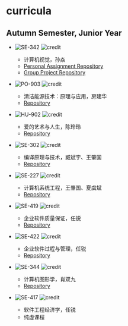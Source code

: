 # curricula

## Autumn Semester, Junior Year

* ![SE-342](https://img.shields.io/badge/SE-342-brightgreen.svg?style=flat-square)
![credit](https://img.shields.io/badge/credit-3.0-brightgreen.svg?style=flat-square)
  * 计算机视觉，孙焱
  * [Personal Assignment Repository](https://github.com/yuetsin/2019-2020-autumn-semester/tree/master/SE-342)
  * [Group Project Repository](https://github.com/0583/que-sera-sera)


* ![PO-903](https://img.shields.io/badge/PO-903-green.svg?style=flat-square)
![credit](https://img.shields.io/badge/credit-2.0-green.svg?style=flat-square)
  * 清洁能源技术：原理与应用，房建华
  * [Repository](https://github.com/yuetsin/2019-2020-autumn-semester/tree/master/PO-903)
  

* ![HU-902](https://img.shields.io/badge/HU-902-yellowgreen.svg?style=flat-square)
![credit](https://img.shields.io/badge/credit-2.0-yellowgreen.svg?style=flat-square)
  * 爱的艺术与人生，陈玲玲
  * [Repository](https://github.com/yuetsin/HU-902)
  

* ![SE-302](https://img.shields.io/badge/SE-302-yellow.svg?style=flat-square)
![credit](https://img.shields.io/badge/credit-3.0-yellow.svg?style=flat-square)
  * 编译原理与技术，臧斌宇、王肇国
  * [Repository](https://github.com/yuetsin/2019-2020-autumn-semester/tree/master/SE-302)
  

* ![SE-227](https://img.shields.io/badge/SE-227-orange.svg?style=flat-square)
![credit](https://img.shields.io/badge/credit-5.0-orange.svg?style=flat-square)
  * 计算机系统工程，王肇国、夏虞斌
  * [Repository](https://github.com/yuetsin/2019-2020-autumn-semester/tree/master/SE-227)
  

* ![SE-419](https://img.shields.io/badge/SE-419-red.svg?style=flat-square)
![credit](https://img.shields.io/badge/credit-1.0-red.svg?style=flat-square)
  * 企业软件质量保证，任锐
  * [Repository](https://github.com/0583/SE-422)
  

* ![SE-422](https://img.shields.io/badge/SE-422-blue.svg?style=flat-square)
![credit](https://img.shields.io/badge/credit-1.0-blue.svg?style=flat-square)
  * 企业软件过程与管理，任锐
  * [Repository](https://github.com/0583/SE-422)
  

* ![SE-344](https://img.shields.io/badge/SE-344-lightgrey.svg?style=flat-square)
![credit](https://img.shields.io/badge/credit-3.0-lightgrey.svg?style=flat-square)
  * 计算机图形学，肖双九
  * [Repository]({{github-repo-link}})
  

* ![SE-417](https://img.shields.io/badge/SE-417-blueviolet.svg?style=flat-square)
![credit](https://img.shields.io/badge/credit-1.0-blueviolet.svg?style=flat-square)
  * 软件工程经济学，任锐
  * 纯虚课程
  
